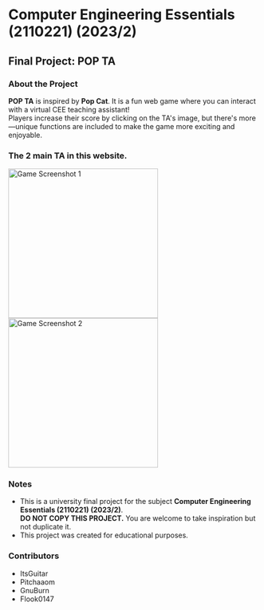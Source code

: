 # Computer Engineering Essentials (2110221) (2023/2)

## Final Project: POP TA

### About the Project
**POP TA** is inspired by **Pop Cat**. It is a fun web game where you can interact with a virtual CEE teaching assistant!  
Players increase their score by clicking on the TA's image, but there's more—unique functions are included to make the game more exciting and enjoyable.

### The 2 main TA in this website.
<p float="left">
  <img src="/frontend/public/resources/TA_1.png" width="300" alt="Game Screenshot 1" />
  <img src="/frontend/public/resources/TA_2.png" width="300" alt="Game Screenshot 2" />
</p>

### Notes
- This is a university final project for the subject **Computer Engineering Essentials (2110221) (2023/2)**.  
  **DO NOT COPY THIS PROJECT.** You are welcome to take inspiration but not duplicate it.
- This project was created for educational purposes.

### Contributors
- ItsGuitar  
- Pitchaaom  
- GnuBurn  
- Flook0147
